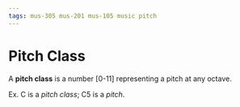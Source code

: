 ```yaml
---
tags: mus-305 mus-201 mus-105 music pitch
---
```


# Pitch Class

A **pitch class** is a number [0-11] representing a pitch at any octave.

Ex. C is a _pitch class_; C5 is a _pitch_.
